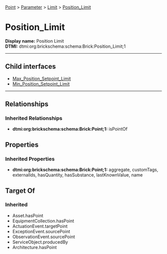 [Point](../../../Point.md) > [Parameter](../../Parameter.md) > [Limit](../Limit.md) > [Position_Limit](#)
# Position_Limit

**Display name:** Position Limit<br />
**DTMI:** dtmi:org:brickschema:schema:Brick:Position_Limit;1

---


## Child interfaces
* [Max_Position_Setpoint_Limit](Max_Position_Setpoint_Limit.md)
* [Min_Position_Setpoint_Limit](Min_Position_Setpoint_Limit.md)

---
## Relationships
### Inherited Relationships
* **dtmi:org:brickschema:schema:Brick:Point;1:** isPointOf
## Properties
### Inherited Properties
* **dtmi:org:brickschema:schema:Brick:Point;1:** aggregate, customTags, externalIds, hasQuantity, hasSubstance, lastKnownValue, name
## Target Of
### Inherited
* Asset.hasPoint
* EquipmentCollection.hasPoint
* ActuationEvent.targetPoint
* ExceptionEvent.sourcePoint
* ObservationEvent.sourcePoint
* ServiceObject.producedBy
* Architecture.hasPoint
